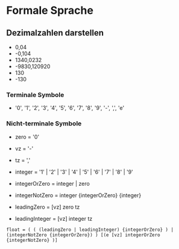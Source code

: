 # Formale Sprache

## Dezimalzahlen darstellen

- 0,04
- -0,104
- 1340,0232
- -9830,120920
- 130
- -130

### Terminale Symbole 

- '0', '1', '2', '3', '4', '5', '6', '7', '8', '9', '-', ',', 'e'

### Nicht-terminale Symbole

- zero = '0'
- vz = '-'
- tz = ','
- integer = '1' | '2' | '3' | '4' | '5' | '6' | '7' | '8' | '9'
- integerOrZero = integer | zero
- integerNotZero = integer {integerOrZero} {integer}


- leadingZero = [vz] zero tz
- leadingInteger = [vz] integer tz

````shell
float = ( ( (leadingZero | leadingInteger) {integerOrZero} ) | (integerNotZero {integerOrZero}) ) [(e [vz] integerOrZero {integerNotZero} )]
````

